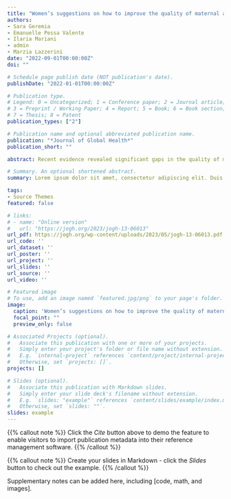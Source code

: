 ```yaml
---
title: "Women’s suggestions on how to improve the quality of maternal and newborn care during the COVID-19 pandemic in Italy: A co-occurrence network analysis"
authors:
- Sara Geremia
- Emanuelle Pessa Valente
- Ilaria Mariani
- admin
- Marzia Lazzerini
date: "2022-09-01T00:00:00Z"
doi: ""

# Schedule page publish date (NOT publication's date).
publishDate: "2022-01-01T00:00:00Z"

# Publication type.
# Legend: 0 = Uncategorized; 1 = Conference paper; 2 = Journal article;
# 3 = Preprint / Working Paper; 4 = Report; 5 = Book; 6 = Book section;
# 7 = Thesis; 8 = Patent
publication_types: ["2"]

# Publication name and optional abbreviated publication name.
publication: "*Journal of Global Health*"
publication_short: ""

abstract: Recent evidence revealed significant gaps in the quality of maternal and newborn care in the World Health Organization (WHO) European Region (EUR) countries. Collecting and analyzing women’s views on their needs and priorities is crucial for developing actions to improve the quality of maternal and newborn care. With this study from the IMAgiNE EURO Project, we aimed to add to previous quantitative studies by analysing emerging themes from women’s suggestions on how to improve the quality of maternal and newborn care during facility-based birth in Italy during the COVID-19 pandemic. We collected data from mothers giving birth during the coronavirus 2019 (COVID-19) pandemic using a validated online anonymous WHO standard-based questionnaire consisting of open-ended questions. Using a word co-occurrence network (WCON), we analysed responses in Italian from women who gave birth between March 2020 and March 2022. This approach entails a graphical representation of word pairings that frequently co-occur across sentences and compose clusters. The texts, produced by 2010 women participating in the study, consisted of 79204 words and 3833 sentences. Eight clusters emerged with WCON, the three largest of which were related to companionship during childbirth, breastfeeding support, and physical resources. The term “swab”, associated with other terms in the COVID-19 domain, had the highest degree of centrality, thus representing a core topic. The key emerging themes from women’s suggestions can be used to shape policies to improve the quality of care for mothers and newborns. Our WCON analysis offers a valid approach to quickly screen large textual data on quality of care, providing a first set of major themes identified by clusters. As such, it could be used to improve documentation of service users’ suggestions promoting the engagement of both researchers and policymakers.

# Summary. An optional shortened abstract.
summary: Lorem ipsum dolor sit amet, consectetur adipiscing elit. Duis posuere tellus ac convallis placerat. Proin tincidunt magna sed ex sollicitudin condimentum.

tags:
- Source Themes
featured: false

# links:
# - name: "Online version"
#   url: "https://jogh.org/2023/jogh-13-06013"
url_pdf: https://jogh.org/wp-content/uploads/2023/05/jogh-13-06013.pdf
url_code: ''
url_dataset: ''
url_poster: ''
url_project: ''
url_slides: ''
url_source: ''
url_video: ''

# Featured image
# To use, add an image named `featured.jpg/png` to your page's folder. 
image:
  caption: 'Women’s suggestions on how to improve the quality of maternal and newborn care: major themes in the co-occurrence network. The size of the points indicates node degree centrality; darker lines represent a higher degree of co-occurrence of pairs of terms. Cluster labels in the legend are in descending order of cluster size.'
  focal_point: ""
  preview_only: false

# Associated Projects (optional).
#   Associate this publication with one or more of your projects.
#   Simply enter your project's folder or file name without extension.
#   E.g. `internal-project` references `content/project/internal-project/index.md`.
#   Otherwise, set `projects: []`.
projects: []

# Slides (optional).
#   Associate this publication with Markdown slides.
#   Simply enter your slide deck's filename without extension.
#   E.g. `slides: "example"` references `content/slides/example/index.md`.
#   Otherwise, set `slides: ""`.
slides: example
---
```


{{% callout note %}}
Click the *Cite* button above to demo the feature to enable visitors to import publication metadata into their reference management software.
{{% /callout %}}

{{% callout note %}}
Create your slides in Markdown - click the *Slides* button to check out the example.
{{% /callout %}}

Supplementary notes can be added here, including [code, math, and images].
